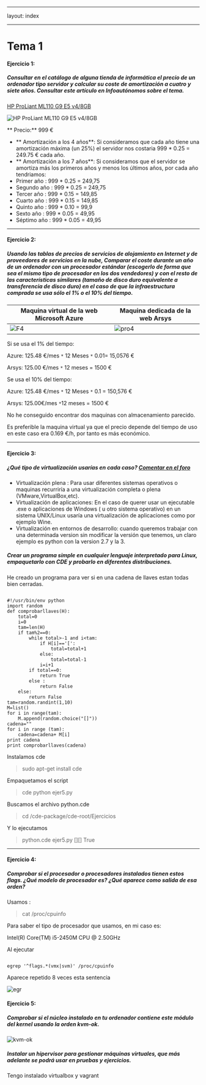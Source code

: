 

- - -

layout: index

- - -



# Tema 1


#### Ejercicio  1:

##### Consultar en el catálogo de alguna tienda de informática el precio de un ordenador tipo servidor y calcular su coste de amortización a cuatro y siete años. Consultar este artículo en Infoautónomos sobre el tema.



[HP ProLiant ML110 G9 E5 v4/8GB](https://www.pccomponentes.com/hp-proliant-ml110-g9-e5-v4-8gb)

![HP ProLiant ML110 G9 E5 v4/8GB](https://thumb.pccomponentes.com/w-85-85/articles/10/102676/hp-proliant-ml110-g9-e5-v4-8gb-1.jpg)

** Precio:** 999 €


- ** Amortización a los 4 años**:  Si consideramos que cada año tiene una amortización máxima (un 25%) el servidor nos costaria 999 * 0.25 = 249.75 € cada año.
-  ** Amortización a los 7 años**: Si consideramos que el servidor se amortiza más los primeros años y menos los últimos años, por cada año tendriamos:
 -  Primer año :  999 * 0.25 = 249,75
 -  Segundo año : 999 * 0.25 = 249,75
 -  Tercer año :  999 * 0.15 = 149,85
 -  Cuarto año :  999 * 0.15 = 149,85
 -  Quinto año :  999 * 0.10 = 99,9
 -  Sexto año :   999 * 0.05 = 49,95
 -  Séptimo año : 999 * 0.05 = 49,95


_ _ _ 


#### Ejercicio  2: 

##### Usando las tablas de precios de servicios de alojamiento en Internet y de proveedores de servicios en la nube, Comparar el coste durante un año de un ordenador con un procesador estándar (escogerlo de forma que sea el mismo tipo de procesador en los dos vendedores) y con el resto de las características similares (tamaño de disco duro equivalente a transferencia de disco duro) en el caso de que la infraestructura comprada se usa sólo el 1% o el 10% del tiempo.


| Maquina virtual de la web Microsoft Azure | Maquina dedicada de la web Arsys |
|--------|--------|
| ![F4](http://i1356.photobucket.com/albums/q726/Makelele_Junior/F4_zpsmngnbkzl.png?t=1475617759)       | ![pro4](http://i1356.photobucket.com/albums/q726/Makelele_Junior/pro4_zpstegdgw2q.png?t=1475617756)       |



Si se usa el 1% del tiempo:

Azure:  125.48 €/mes `*` 12 Meses `*` 0.01= 15,0576 €

Arsys: 125.00 €/mes `*` 12 meses = 1500 €



Se usa el 10% del tiempo:

Azure:  125.48 €/mes `*` 12 Meses `*` 0.1 = 150,576 €

Arsys: 125.00€/mes `*`12 meses = 1500 €

No he conseguido encontrar dos maquinas con almacenamiento parecido.

Es preferible la maquina virtual ya que el precio depende del tiempo de uso en este caso era 0.169 €/h, por tanto es más económico.

_ _ _ 


#### Ejercicio  3:

##### ¿Qué tipo de virtualización usarías en cada caso? [Comentar en el foro](https://github.com/JJ/IV16-17/issues/1)

- Virtualización plena : Para usar diferentes sistemas operativos o maquinas recurriría a una virtualización completa o plena (VMware,VirtualBox,etc).
- Virtualización de aplicaciones: En el caso de querer usar un ejecutable .exe o aplicaciones de Windows ( u otro sistema operativo) en un sistema UNIX/Linux usaría una virtualización de aplicaciones como por ejemplo Wine.
- Virtualización en entornos de desarrollo: cuando queremos trabajar con una determinada version sin modificar la versión que tenemos, un claro ejemplo es python con la version 2.7 y la 3.


##### Crear un programa simple en cualquier lenguaje interpretado para Linux, empaquetarlo con CDE y probarlo en diferentes distribuciones.

He creado un programa para ver si en una cadena de llaves estan todas bien cerradas.

```

#!/usr/bin/env python
import random
def comprobarllaves(H):
	total=0
	i=0
	tam=len(H)
	if tam%2==0:
		while total>-1 and i<tam:
			if H[i]=='[':
				total=total+1
			else:
				total=total-1
			i=i+1
		if total==0:
			return True
		else :
			return False
	else:
		return False
tam=random.randint(1,10)
M=list()
for i in range(tam):
	M.append(random.choice("[]"))
cadena=""
for i in range (tam):
	cadena=cadena+ M[i]
print cadena
print comprobarllaves(cadena)

```

Instalamos cde

> sudo apt-get install cde

Empaquetamos el script

> cde python ejer5.py

Buscamos el archivo python.cde

> cd /cde-package/cde-root/Ejercicios

Y lo ejecutamos

> python.cde ejer5.py
> [][]
> True


_ _ _ 


#### Ejercicio 4:

##### Comprobar si el procesador o procesadores instalados tienen estos flags. ¿Qué modelo de procesador es? ¿Qué aparece como salida de esa orden?

Usamos :

> cat /proc/cpuinfo

Para saber el tipo de procesador que usamos, en mi caso es:

Intel(R) Core(TM) i5-2450M CPU @ 2.50GHz

Al ejecutar

```

egrep '^flags.*(vmx|svm)' /proc/cpuinfo

```

Aparece repetido 8 veces esta sentencia

![egr](http://i1356.photobucket.com/albums/q726/Makelele_Junior/Captura1_zpsvek4hpvu.png)


#### Ejercicio 5:


##### Comprobar si el núcleo instalado en tu ordenador contiene este módulo del kernel usando la orden kvm-ok.

![kvm-ok](http://i1356.photobucket.com/albums/q726/Makelele_Junior/Captura_zpskjre6xpq.png)

##### Instalar un hipervisor para gestionar máquinas virtuales, que más adelante se podrá usar en pruebas y ejercicios.

Tengo instalado virtualbox y vagrant 